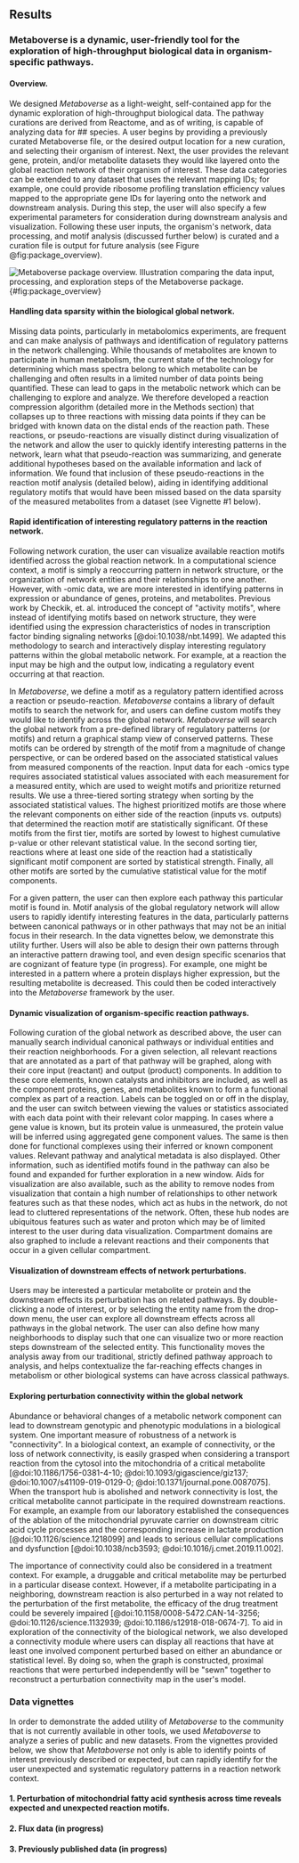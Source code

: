 ## Results

### Metaboverse is a dynamic, user-friendly tool for the exploration of high-throughput biological data in organism-specific pathways.

#### Overview.
We designed <i>Metaboverse</i> as a light-weight, self-contained app for the dynamic exploration of high-throughput biological data. The pathway curations are derived from Reactome, and as of writing, is capable of analyzing data for ## species. A user begins by providing a previously curated Metaboverse file, or the desired output location for a new curation, and selecting their organism of interest. Next, the user provides the relevant gene, protein, and/or metabolite datasets they would like layered onto the global reaction network of their organism of interest. These data categories can be extended to any dataset that uses the relevant mapping IDs; for example, one could provide ribosome profiling translation efficiency values mapped to the appropriate gene IDs for layering onto the network and downstream analysis. During this step, the user will also specify a few experimental parameters for consideration during downstream analysis and visualization. Following these user inputs, the organism's network, data processing, and motif analysis (discussed further below) is curated and a curation file is output for future analysis (see Figure @fig:package_overview).

![
  **Metaboverse package overview.**
  Illustration comparing the data input, processing, and exploration steps of the Metaboverse package.
](./content/figures/package_overview.png "Square image"){#fig:package_overview}

#### Handling data sparsity within the biological global network.
Missing data points, particularly in metabolomics experiments, are frequent and can make analysis of pathways and identification of regulatory patterns in the network challenging.  While thousands of metabolites are known to participate in human metabolism, the current state of the technology for determining which mass spectra belong to which metabolite can be challenging and often results in a limited number of data points being quantified. These can lead to gaps in the metabolic network which can be challenging to explore and analyze. We therefore developed a reaction compression algorithm (detailed more in the Methods section) that collapses up to three reactions with missing data points if they can be bridged with known data on the distal ends of the reaction path. These reactions, or pseudo-reactions are visually distinct during visualization of the network and allow the user to quickly identify interesting patterns in the network, learn what that pseudo-reaction was summarizing, and generate additional hypotheses based on the available information and lack of information. We found that inclusion of these pseudo-reactions in the reaction motif analysis (detailed below), aiding in identifying additional regulatory motifs that would have been missed based on the data sparsity of the measured metabolites from a dataset (see Vignette #1 below).

#### Rapid identification of interesting regulatory patterns in the reaction network.
Following network curation, the user can visualize available reaction motifs identified across the global reaction network. In a computational science context, a motif is simply a reoccurring pattern in network structure, or the organization of network entities and their relationships to one another. However, with -omic data, we are more interested in identifying patterns in expression or abundance of genes, proteins, and metabolites. Previous work by Checkik, et. al. introduced the concept of "activity motifs", where instead of identifying motifs based on network structure, they were identified using the expression characteristics of nodes in transcription factor binding signaling networks [@doi:10.1038/nbt.1499]. We  adapted this methodology to search and interactively display interesting regulatory patterns within the global metabolic network. For example, at a reaction the input may be high and the output low, indicating a regulatory event occurring at that reaction.

In <i>Metaboverse</i>, we define a motif as a regulatory pattern identified across a reaction or pseudo-reaction. <i>Metaboverse</i> contains a library of default motifs to search the network for, and users can define custom motifs they would like to identify across the global network. <i>Metaboverse</i> will search the global network from a pre-defined library of regulatory patterns (or motifs) and return a graphical stamp view of conserved patterns. These motifs can be ordered by strength of the motif from a magnitude of change perspective, or can be ordered based on the associated statistical values from measured components of the reaction. Input data for each -omics type requires associated statistical values associated with each measurement for a measured entity, which are used to weight motifs and prioritize returned results. We use a three-tiered sorting strategy when sorting by the associated statistical values. The highest prioritized motifs are those where the relevant components on either side of the reaction (inputs vs. outputs) that determined the reaction motif are statistically significant. Of these motifs from the first tier, motifs are sorted by lowest to highest cumulative p-value or other relevant statistical value. In the second sorting tier, reactions where at least one side of the reaction had a statistically significant motif component are sorted by statistical strength. Finally, all other motifs are sorted by the cumulative statistical value for the motif components.

For a given pattern, the user can then explore each pathway this particular motif is found in. Motif analysis of the global regulatory network will allow users to rapidly identify interesting features in the data, particularly patterns between canonical pathways or in other pathways that may not be an initial focus in their research. In the data vignettes below, we demonstrate this utility further. Users will also be able to design their own patterns through an interactive pattern drawing tool, and even design specific scenarios that are cognizant of feature type (in progress). For example, one might be interested in a pattern where a protein displays higher expression, but the resulting metabolite is decreased. This could then be coded interactively into the <i>Metaboverse</i> framework by the user.

#### Dynamic visualization of organism-specific reaction pathways.
Following curation of the global network as described above, the user can manually search individual canonical pathways or individual entities and their reaction neighborhoods. For a given selection, all relevant reactions that are annotated as a part of that pathway will be graphed, along with their core input (reactant) and output (product) components. In addition to these core elements, known catalysts and inhibitors are included, as well as the component proteins, genes, and metabolites known to form a functional complex as part of a reaction. Labels can be toggled on or off in the display, and the user can switch between viewing the values or statistics associated with each data point with their relevant color mapping. In cases where a gene value is known, but its protein value is unmeasured, the protein value will be inferred using aggregated gene component values. The same is then done for functional complexes using their inferred or known component values. Relevant pathway and analytical metadata is also displayed. Other information, such as identified motifs found in the pathway can also be found and expanded for further exploration in a new window. Aids for visualization are also available, such as the ability to remove nodes from visualization that contain a high number of relationships to other network features such as that these nodes, which act as hubs in the network, do not lead to cluttered representations of the network. Often, these hub nodes are ubiquitous features such as water and proton which may be of limited interest to the user during data visualization. Compartment domains are also graphed to include a relevant reactions and their components that occur in a given cellular compartment.

#### Visualization of downstream effects of network perturbations.
Users may be interested a particular metabolite or protein and the downstream effects its perturbation has on related pathways. By double-clicking a node of interest, or by selecting the entity name from the drop-down menu, the user can explore all downstream effects across all pathways in the global network. The user can also define how many neighborhoods to display such that one can visualize two or more reaction steps downstream of the selected entity. This functionality moves the analysis away from our traditional, strictly defined pathway approach to analysis, and helps contextualize the far-reaching effects changes in metabolism or other biological systems can have across classical pathways.

#### Exploring perturbation connectivity within the global network
Abundance or behavioral changes of a metabolic network component can lead to downstream genotypic and phenotypic modulations in a biological system. One important measure of robustness of a network is "connectivity". In a biological context, an example of connectivity, or the loss of network connectivity, is easily grasped when considering a transport reaction from the cytosol into the mitochondria of a critical metabolite [@doi:10.1186/1756-0381-4-10; @doi:10.1093/gigascience/giz137; @doi:10.1007/s41109-019-0129-0; @doi:10.1371/journal.pone.0087075]. When the transport hub is abolished and network connectivity is lost, the critical metabolite cannot participate in the required downstream reactions. For example, an example from our laboratory established the consequences of the ablation of the mitochondrial pyruvate carrier on downstream citric acid cycle processes and the corresponding increase in lactate production [@doi:10.1126/science.1218099] and leads to serious cellular complications and dysfunction [@doi:10.1038/ncb3593; @doi:10.1016/j.cmet.2019.11.002].

The importance of connectivity could also be considered in a treatment context. For example, a druggable and critical metabolite may be perturbed in a particular disease context. However, if a metabolite participating in a neighboring, downstream reaction is also perturbed in a way not related to the perturbation of the first metabolite, the efficacy of the drug treatment could be severely impaired [@doi:10.1158/0008-5472.CAN-14-3256; @doi:10.1126/science.1132939; @doi:10.1186/s12918-018-0674-7]. To aid in exploration of the connectivity of the biological network, we also developed a connectivity module where users can display all reactions that have at least one involved component perturbed based on either an abundance or statistical level. By doing so, when the graph is constructed, proximal reactions that were perturbed independently will be "sewn" together to reconstruct a perturbation connectivity map in the user's model.

### Data vignettes
In order to demonstrate the added utility of <i>Metaboverse</i> to the community that is not currently available in other tools, we used <i>Metaboverse</i> to analyze a series of public and new datasets. From the vignettes provided below, we show that <i>Metaboverse</i> not only is able to identify points of interest previously described or expected, but can rapidly identify for the user unexpected and systematic regulatory patterns in a reaction network context.

#### 1. Perturbation of mitochondrial fatty acid synthesis across time reveals expected and unexpected reaction motifs.


#### 2. Flux data (in progress)


#### 3. Previously published data (in progress)

